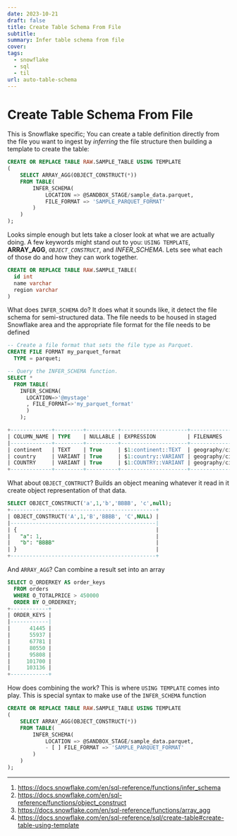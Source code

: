 ```yaml
---
date: 2023-10-21
draft: false
title: Create Table Schema From File
subtitle: 
summary: Infer table schema from file
cover: 
tags:
  - snowflake
  - sql
  - til
url: auto-table-schema
---
```

# Create Table Schema From File
This is Snowflake specific; You can create a table definition directly from the file you want to ingest by *inferring* the file structure then building a template to create the table:

```sql
CREATE OR REPLACE TABLE RAW.SAMPLE_TABLE USING TEMPLATE
(
    SELECT ARRAY_AGG(OBJECT_CONSTRUCT(*))
    FROM TABLE(
        INFER_SCHEMA(
            LOCATION => @SANDBOX_STAGE/sample_data.parquet,
            FILE_FORMAT => 'SAMPLE_PARQUET_FORMAT'
        )
    )
);
```

Looks simple enough but lets take a closer look at what we are actually doing. A few keywords might stand out to you: `USING TEMPLATE`, **ARRAY_AGG**, *`OBJECT_CONSTRUCT`*, and *INFER_SCHEMA*. Lets see what each of those do and how they can work together.

```sql
CREATE OR REPLACE TABLE RAW.SAMPLE_TABLE(
  id int
  name varchar
  region varchar
)
```



What does `INFER_SCHEMA` do? It does what it sounds like, it detect the file schema for semi-structured data. The file needs to be housed in staged Snowflake area and the appropriate file format for the file needs to be defined

```sql
-- Create a file format that sets the file type as Parquet.
CREATE FILE FORMAT my_parquet_format
  TYPE = parquet;

-- Query the INFER_SCHEMA function.
SELECT *
  FROM TABLE(
    INFER_SCHEMA(
      LOCATION=>'@mystage'
      , FILE_FORMAT=>'my_parquet_format'
      )
    );

+-------------+---------+----------+---------------------+--------------------------+----------+
| COLUMN_NAME | TYPE    | NULLABLE | EXPRESSION          | FILENAMES                | ORDER_ID |
|-------------+---------+----------+---------------------+--------------------------|----------+
| continent   | TEXT    | True     | $1:continent::TEXT  | geography/cities.parquet | 0        |
| country     | VARIANT | True     | $1:country::VARIANT | geography/cities.parquet | 1        |
| COUNTRY     | VARIANT | True     | $1:COUNTRY::VARIANT | geography/cities.parquet | 2        |
+-------------+---------+----------+---------------------+--------------------------+----------+
```

What about `OBJECT_CONTRUCT`? Builds an object meaning whatever it read in it create object representation of that data.
```sql
SELECT OBJECT_CONSTRUCT('a',1,'b','BBBB', 'c',null);
+----------------------------------------------+
| OBJECT_CONSTRUCT('A',1,'B','BBBB', 'C',NULL) |
|----------------------------------------------|
| {                                            |
|   "a": 1,                                    |
|   "b": "BBBB"                                |
| }                                            |
+----------------------------------------------+
```

And `ARRAY_AGG`? Can combine a result set into an array
```sql
SELECT O_ORDERKEY AS order_keys
  FROM orders
  WHERE O_TOTALPRICE > 450000
  ORDER BY O_ORDERKEY;
+------------+
| ORDER_KEYS |
|------------|
|      41445 |
|      55937 |
|      67781 |
|      80550 |
|      95808 |
|     101700 |
|     103136 |
+------------+
```

How does combining the work? This is where `USING TEMPLATE` comes into play. This is special syntax to make use of the `INFER_SCHEMA` function

```sql
CREATE OR REPLACE TABLE RAW.SAMPLE_TABLE USING TEMPLATE
(
    SELECT ARRAY_AGG(OBJECT_CONSTRUCT(*))
    FROM TABLE(
        INFER_SCHEMA(
            LOCATION => @SANDBOX_STAGE/sample_data.parquet,
            - [ ] FILE_FORMAT => 'SAMPLE_PARQUET_FORMAT'
        )
    )
);
```

---
1. https://docs.snowflake.com/en/sql-reference/functions/infer_schema
2. https://docs.snowflake.com/en/sql-reference/functions/object_construct
3. https://docs.snowflake.com/en/sql-reference/functions/array_agg
4. https://docs.snowflake.com/en/sql-reference/sql/create-table#create-table-using-template